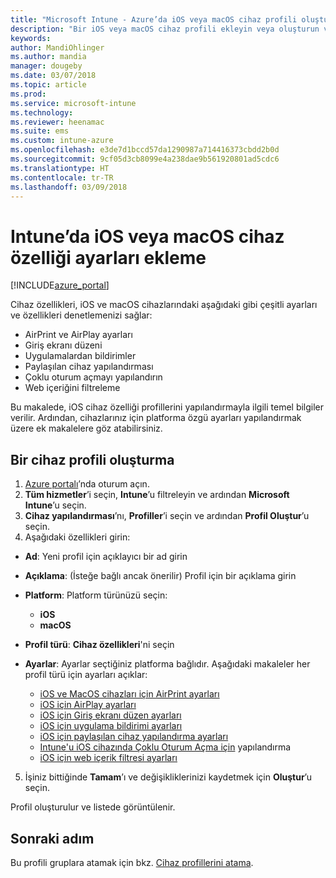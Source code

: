 ```yaml
---
title: "Microsoft Intune - Azure’da iOS veya macOS cihaz profili oluşturma | Microsoft Docs"
description: "Bir iOS veya macOS cihaz profili ekleyin veya oluşturun ve sonra Microsoft Intune'da AirPrint, AirPlay, giriş ekranı düzeni, uygulama bildirimleri, paylaşılan cihaz, çoklu oturum açma ve web içerik filtresi ayarlarını yapılandırın"
keywords: 
author: MandiOhlinger
ms.author: mandia
manager: dougeby
ms.date: 03/07/2018
ms.topic: article
ms.prod: 
ms.service: microsoft-intune
ms.technology: 
ms.reviewer: heenamac
ms.suite: ems
ms.custom: intune-azure
ms.openlocfilehash: e3de7d1bccd57da1290987a714416373cbdd2b0d
ms.sourcegitcommit: 9cf05d3cb8099e4a238dae9b561920801ad5cdc6
ms.translationtype: HT
ms.contentlocale: tr-TR
ms.lasthandoff: 03/09/2018
---
```

# <a name="add-ios-or-macos-device-feature-settings-in-intune"></a>Intune’da iOS veya macOS cihaz özelliği ayarları ekleme

[!INCLUDE[azure_portal](./includes/azure_portal.md)]

Cihaz özellikleri, iOS ve macOS cihazlarındaki aşağıdaki gibi çeşitli ayarları ve özellikleri denetlemenizi sağlar:

- AirPrint ve AirPlay ayarları
- Giriş ekranı düzeni
- Uygulamalardan bildirimler
- Paylaşılan cihaz yapılandırması
- Çoklu oturum açmayı yapılandırın
- Web içeriğini filtreleme

Bu makalede, iOS cihaz özelliği profillerini yapılandırmayla ilgili temel bilgiler verilir. Ardından, cihazlarınız için platforma özgü ayarları yapılandırmak üzere ek makalelere göz atabilirsiniz.

## <a name="create-a-device-profile"></a>Bir cihaz profili oluşturma

1. [Azure portalı](https://portal.azure.com)’nda oturum açın.
2. **Tüm hizmetler**’i seçin, **Intune**’u filtreleyin ve ardından **Microsoft Intune**’u seçin.
3. **Cihaz yapılandırması**’nı, **Profiller**’i seçin ve ardından **Profil Oluştur**’u seçin.
4. Aşağıdaki özellikleri girin:

  - **Ad**: Yeni profil için açıklayıcı bir ad girin
  - **Açıklama**: (İsteğe bağlı ancak önerilir) Profil için bir açıklama girin
  - **Platform**: Platform türünüzü seçin:
    - **iOS**
    - **macOS**
  - **Profil türü**: **Cihaz özellikleri**'ni seçin
  - **Ayarlar**: Ayarlar seçtiğiniz platforma bağlıdır. Aşağıdaki makaleler her profil türü için ayarları açıklar:

    - [iOS ve MacOS cihazları için AirPrint ayarları](air-print-settings-ios-macos.md)
    - [iOS için AirPlay ayarları](airplay-settings-ios.md)
    - [iOS için Giriş ekranı düzen ayarları](home-screen-settings-ios.md)
    - [iOS için uygulama bildirimi ayarları](app-notification-settings-ios.md)
    - [iOS için paylaşılan cihaz yapılandırma ayarları](shared-device-settings-ios.md)
    - [Intune'u iOS cihazında Çoklu Oturum Açma için](sso-ios.md) yapılandırma
    - [iOS için web içerik filtresi ayarları](web-content-filter-settings-ios.md)

5. İşiniz bittiğinde **Tamam**’ı ve değişikliklerinizi kaydetmek için **Oluştur**’u seçin.

Profil oluşturulur ve listede görüntülenir.

## <a name="next-step"></a>Sonraki adım

Bu profili gruplara atamak için bkz. [Cihaz profillerini atama](device-profile-assign.md).